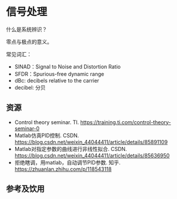 # 信号处理

什么是系统辨识？

零点与极点的意义。

常见词汇：

- SINAD：Signal to Noise and Distortion Ratio
- SFDR：Spurious-free dynamic range
- dBc: decibels relative to the carrier
- decibel: 分贝

## 资源

- Control theory seminar. TI. <https://training.ti.com/control-theory-seminar-0>
- Matlab仿真PID控制. CSDN. <https://blog.csdn.net/weixin_44044411/article/details/85891109>
- Matlab对指定参数的曲线进行非线性拟合. CSDN. <https://blog.csdn.net/weixin_44044411/article/details/85636950>
- 拒绝瞎调，用matlab，自动调节PID参数. 知乎. <https://zhuanlan.zhihu.com/p/118543118>

## 参考及饮用
